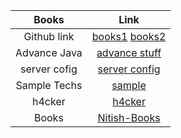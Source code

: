 Books | Link
| :---:   | :-: 
Github link|[books1](https://github.com/pandey623/technology_books) [books2](https://github.com/SeraphStudio/library)
Advance Java|[advance stuff](https://github.com/doocs/advanced-java)
server cofig|[server config](https://github.com/h5bp/server-configs)
Sample Techs|[sample](https://github.com/Farrukhjon/experimental-samples)
h4cker|[h4cker](https://github.com/The-Art-of-Hacking/h4cker)
Books|[Nitish-Books](https://github.com/akshay0007/Books)
